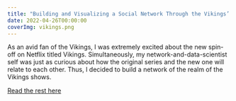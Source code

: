```yaml
---
title: "Building and Visualizing a Social Network Through the Vikings’ Example"
date: 2022-04-26T00:00:00
coverImg: vikings.png
---
```


As an avid fan of the Vikings, I was extremely excited about the new spin-off on Netflix titled Vikings. Simultaneously, my network-and-data-scientist self was just as curious about how the original series and the new one will relate to each other. Thus, I decided to build a network of the realm of the Vikings shows.

<!--more-->

[Read the rest here](https://nightingaledvs.com/building-and-visualizing-a-social-network-through-the-vikings-example/)
